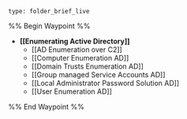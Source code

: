 
```ccard
type: folder_brief_live
```
%% Begin Waypoint %%
- **[[Enumerating Active Directory]]**
	- [[AD Enumeration over C2]]
	- [[Computer Enumeration AD]]
	- [[Domain Trusts Enumeration AD]]
	- [[Group managed Service Accounts AD]]
	- [[Local Administrator Password Solution AD]]
	- [[User Enumeration AD]]

%% End Waypoint %%
